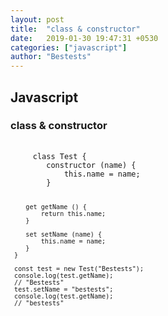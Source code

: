 ```yaml
---
layout: post
title:  "class & constructor"
date:   2019-01-30 19:47:31 +0530
categories: ["javascript"]
author: "Bestests"
---
```

<link rel="stylesheet" href="/js/highlight/styles/monokai.css" />
<script src="/js/highlight/highlight.pack.js"></script>
<script>hljs.initHighlightingOnLoad();</script>

<h2>Javascript</h2>
<h3>class & constructor</h3>
<pre>
  <code class="javascript">
     class Test {
        constructor (name) {
            this.name = name;
        }
        
        get getName () {
            return this.name;
        }
        
        set setName (name) {
            this.name = name;
        }
     }
     
     const test = new Test("Bestests");
     console.log(test.getName);
     // "Bestests"
     test.setName = "bestests";
     console.log(test.getName);
     // "bestests"
  </code>
</pre>

